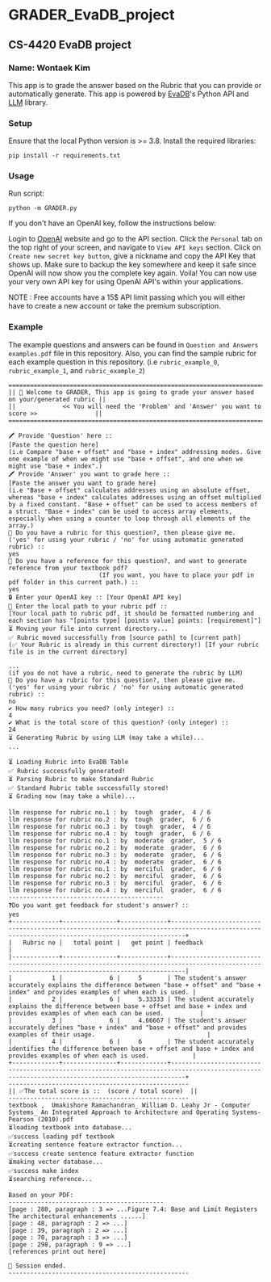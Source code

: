 # GRADER_EvaDB_project
## CS-4420 EvaDB project
### Name: Wontaek Kim

This app is to grade the answer based on the Rubric that you can provide or automatically generate.
This app is powered by [EvaDB](https://evadb.readthedocs.io/en/latest/index.html)'s Python API and [LLM](https://github.com/simonw/llm) library.


### Setup

Ensure that the local Python version is >= 3.8. Install the required libraries:
```
pip install -r requirements.txt
```
### Usage
Run script:
```
python -m GRADER.py
```
If you don't have an OpenAI key, follow the instructions below:

Login to [OpenAI](https://openai.com/) website and go to the API section.
Click the `Personal` tab on the top right of your screen, and navigate to `View API keys` section.
Click on `Create new secret key button`, give a nickname and copy the API Key that shows up.
Make sure to backup the key somewhere and keep it safe since OpenAI will now show you the complete key again.
Voila! You can now use your very own API key for using OpenAI API's within your applications.

NOTE : Free accounts have a 15$ API limit passing which you will either have to create a new account or take the premium subscription.

### Example

The example questions and answers can be found in `Question and Answers examples.pdf` file in this repository.
Also, you can find the sample rubric for each example question in this repository. (i.e `rubric_example_0`, `rubric_example_1`, and `rubric_example_2`)


```
=================================================================================================
|| 👋 Welcome to GRADER, This app is going to grade your answer based on your/generated rubric ||
||             << You will need the 'Problem' and 'Answer' you want to score >>                ||
=================================================================================================

🖍 Provide 'Question' here ::
[Paste the question here]
(i.e Compare "base + offset" and "base + index" addressing modes. Give one example of when we might use "base + offset", and one when we might use "base + index".)
🖍 Provide 'Answer' you want to grade here ::
[Paste the answer you want to grade here]
(i.e "Base + offset" calculates addresses using an absolute offset, whereas "base + index" calculates addresses using an offset multiplied by a fixed constant. "Base + offset" can be used to access members of a struct. "Base + index" can be used to access array elements, especially when using a counter to loop through all elements of the array.)
📄 Do you have a rubric for this question?, then please give me. 
('yes' for using your rubric / 'no' for using automatic generated rubric) :: 
yes
📖 Do you have a reference for this question?, and want to generate reference from your textbook pdf? 
                         (If you want, you have to place your pdf in pdf folder in this current path.) :: 
yes
🔒 Enter your OpenAI key :: [Your OpenAI API key]
📂 Enter the local path to your rubric pdf :: 
[Your local path to rubric pdf, it should be formatted numbering and each section has "[points type] [points value] points: [requirement]"]
⏳ Moving your file into current directory...
✅ Rubric moved successfully from [source path] to [current path]
(✅ Your Rubric is already in this current directory!) [If your rubric file is in the current directory]

...
(if you do not have a rubric, need to generate the rubric by LLM)
📄 Do you have a rubric for this question?, then please give me. 
('yes' for using your rubric / 'no' for using automatic generated rubric) :: 
no
✔ How many rubrics you need? (only integer) :: 
4
✔ What is the total score of this question? (only integer) :: 
24                     
⏳ Generating Rubric by using LLM (may take a while)...
...

⏳ Loading Rubric into EvaDB Table
✅ Rubric successfully generated!
⏳ Parsing Rubric to make Standard Rubric
✅ Standard Rubric table successfully stored!
⏳ Grading now (may take a while)...

llm response for rubric no.1 : by  tough  grader,  4 / 6
llm response for rubric no.2 : by  tough  grader,  6 / 6
llm response for rubric no.3 : by  tough  grader,  4 / 6
llm response for rubric no.4 : by  tough  grader,  6 / 6
llm response for rubric no.1 : by  moderate  grader,  5 / 6
llm response for rubric no.2 : by  moderate  grader,  6 / 6
llm response for rubric no.3 : by  moderate  grader,  6 / 6
llm response for rubric no.4 : by  moderate  grader,  6 / 6
llm response for rubric no.1 : by  merciful  grader,  6 / 6
llm response for rubric no.2 : by  merciful  grader,  6 / 6
llm response for rubric no.3 : by  merciful  grader,  6 / 6
llm response for rubric no.4 : by  merciful  grader,  6 / 6
-------------------------------------------
❓Do you want get feedback for student's answer? :: 
yes
+-------------+---------------+-------------+------------------------------------------------------------------------------------------------------------------------------------------------+
|   Rubric no |   total point |   get point | feedback                                                                                                                                       |
|-------------+---------------+-------------+------------------------------------------------------------------------------------------------------------------------------------------------|
|           1 |             6 |     5       | The student's answer accurately explains the difference between "base + offset" and "base + index" and provides examples of when each is used. |
|           2 |             6 |     5.33333 | The student accurately explains the difference between base + offset and base + index and provides examples of when each can be used.          |
|           3 |             6 |     4.66667 | The student's answer accurately defines "base + index" and "base + offset" and provides examples of their usage.                               |
|           4 |             6 |     6       | The student accurately identifies the difference between base + offset and base + index and provides examples of when each is used.            |
+-------------+---------------+-------------+------------------------------------------------------------------------------------------------------------------------------------------------+
--------------------------------------------------
|| ✅The total score is ::  (score / total score)  ||
--------------------------------------------------
textbook ,  Umakishore Ramachandran_ William D. Leahy Jr - Computer Systems_ An Integrated Approach to Architecture and Operating Systems-Pearson (2010).pdf
⏳loading textbook into database...
✅success loading pdf textbook
⏳creating sentence feature extractor function...
✅success create sentence feature extractor function
⏳making vecter database...
✅success make index
⏳searching reference... 

Based on your PDF: 
-------------------------------------------
[page : 280, paragraph : 3 => ...Figure 7.4: Base and Limit Registers The architectural enhancements ......]
[page : 48, paragraph : 2 => ...]
[page : 39, paragraph : 2 => ...]
[page : 70, paragraph : 3 => ...]
[page : 298, paragraph : 9 => ...]
[references print out here]

👋 Session ended.
--------------------------------------------------
```
